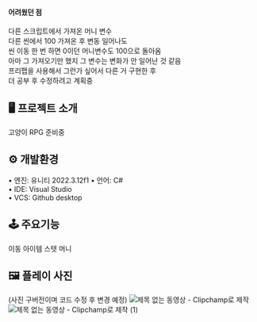 
#### 어려웠던 점  
다른 스크립트에서 가져온 머니 변수  
다른 씬에서 100 가져온 후 변동 일어나도  
씬 이동 한 번 하면 0이던 머니변수도 100으로 돌아옴  
아마 그 가져오기만 했지 그 변수는 변화가 안 일어난 것 같음  
프리팹을 사용해서 그런가 싶어서 다른 거 구현한 후  
더 공부 후 수정하려고 계획중  
  
## 🖥 프로젝트 소개 

고양이 RPG 준비중 

## ⚙️ 개발환경  

• 엔진: 유니티 2022.3.12f1
• 언어: C#  
• IDE: Visual Studio  
• VCS: Github desktop  

## 🕹 주요기능  

이동 아이템 스텟 머니

## 🖼 플레이 사진
(사진 구버전이며 코드 수정 후 변경 예정)
![제목 없는 동영상 - Clipchamp로 제작](https://github.com/SeungYeon04/SeungYeon04-SfartaGameATM1/assets/100332811/8e7185d7-23d6-480f-88f5-10b14b1aee10)  
![제목 없는 동영상 - Clipchamp로 제작 (1)](https://github.com/SeungYeon04/SeungYeon04-SfartaGameATM1/assets/100332811/4785ebde-29ec-4ba5-b783-0728c2866a08)   
  

